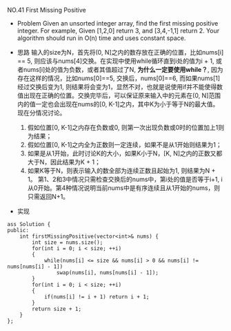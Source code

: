 NO.41 First Missing Positive

- Problem
 Given an unsorted integer array, find the first missing positive integer.
 For example,
 Given [1,2,0] return 3,
 and [3,4,-1,1] return 2.
 Your algorithm should run in O(n) time and uses constant space. 

- 思路
输入的size为N，首先将(0, N]之内的数存放在正确的位置，比如nums[i] == 5, 则应该与nums[4]交换。在实现中使用while循环直到i处的值为i + 1, 或者nums[i]处的值为负数，或者其值超过了N, **为什么一定要使用while？**, 因为存在这样的情况，比如nums[0]==5, 交换后，nums[0]==6, 而如果nums[1]经过交换后变为1, 则结果将会变为1，显然不对，也就是说使用if并不能使得数值出现在正确的位置。交换完毕后，可以保证原来输入中的元素在(0, N]范围内的值一定也会出现在nums的[0, K-1]之内，其中K为小于等于N的最大值。 现在分情况讨论。
	1. 假如位置[0, K-1]之内存在负数或0, 则第一次出现负数或0时的位置加上1则为结果；
	2. 假如位置[0, K-1]之内全为正数则一定连续，如果不是从1开始则结果为1；
	3. 如果是从1开始，此时讨论K的大小，如果K小于N，[K, N]之内的正数又都大于N，因此结果为K + 1；
	4. 如果K等于N，则表示输入的数全部为连续正数且起始为1, 则结果为N + 1。
第1、2和3中情况只需检查交换后的nums中，第i处的值是否等于i+1, i从0开始。第4种情况说明当前nums中是有序连续且从1开始的nums，则只需返回N+1。

- 实现
```
ass Solution {
public:
    int firstMissingPositive(vector<int>& nums) {
        int size = nums.size();
        for(int i = 0; i < size; ++i)
        {
            while(nums[i] <= size && nums[i] > 0 && nums[i] != nums[nums[i] - 1])
                swap(nums[i], nums[nums[i] - 1]);
        }
        for(int i = 0; i < size; ++i)
        {
            if(nums[i] != i + 1) return i + 1;
        }
        return size + 1;
    }
};
```
